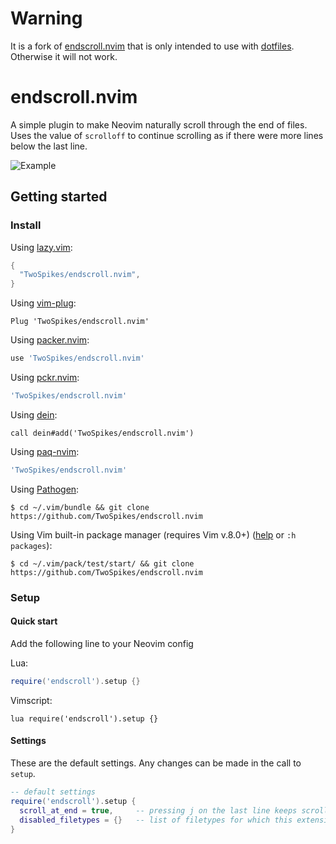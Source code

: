 Warning
==============
It is a fork of [endscroll.nvim](https://github.com/plax-00/endscroll.nvim) that is only intended to use with [dotfiles](https://github.com/TwoSpikes/dotfiles). Otherwise it will not work.

endscroll.nvim
==============
A simple plugin to make Neovim naturally scroll through the end of files. Uses the value of `scrolloff` to continue scrolling as if there were more lines below the last line.

![Example](https://i.imgur.com/vzkoJAA.gif)

Getting started
---------------
### Install

Using [lazy.vim](https://github.com/folke/lazy.nvim):
```lua
{
  "TwoSpikes/endscroll.nvim",
}
```

Using [vim-plug](https://github.com/junegunn/vim-plug):
```vim
Plug 'TwoSpikes/endscroll.nvim'
```

Using [packer.nvim](https://github.com/wbthomason/packer.nvim):
```lua
use 'TwoSpikes/endscroll.nvim'
```

Using [pckr.nvim](https://github.com/lewis6991/pckr.nvim):
```lua
'TwoSpikes/endscroll.nvim'
```

Using [dein](https://github.com/Shougo/dein.vim):
```vim
call dein#add('TwoSpikes/endscroll.nvim')
```

Using [paq-nvim](https://github.com/savq/paq-nvim):
```lua
'TwoSpikes/endscroll.nvim'
```

Using [Pathogen](https://github.com/tpope/vim-pathogen):
```console
$ cd ~/.vim/bundle && git clone https://github.com/TwoSpikes/endscroll.nvim
```

Using Vim built-in package manager (requires Vim v.8.0+) ([help](https://vimhelp.org/repeat.txt.html#packages) or `:h packages`):
```console
$ cd ~/.vim/pack/test/start/ && git clone https://github.com/TwoSpikes/endscroll.nvim
```

### Setup
#### Quick start
Add the following line to your Neovim config

Lua:
```lua
require('endscroll').setup {}
```
Vimscript:
```vim
lua require('endscroll').setup {}
```
#### Settings
These are the default settings. Any changes can be made in the call to `setup`.
```lua
-- default settings
require('endscroll').setup {
  scroll_at_end = true,     -- pressing j on the last line keeps scrolling the screen
  disabled_filetypes = {}   -- list of filetypes for which this extension will be disabled
}
```
